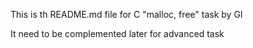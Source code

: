 This is th README.md file for C "malloc, free" task by GI

It need to be complemented later for advanced task
